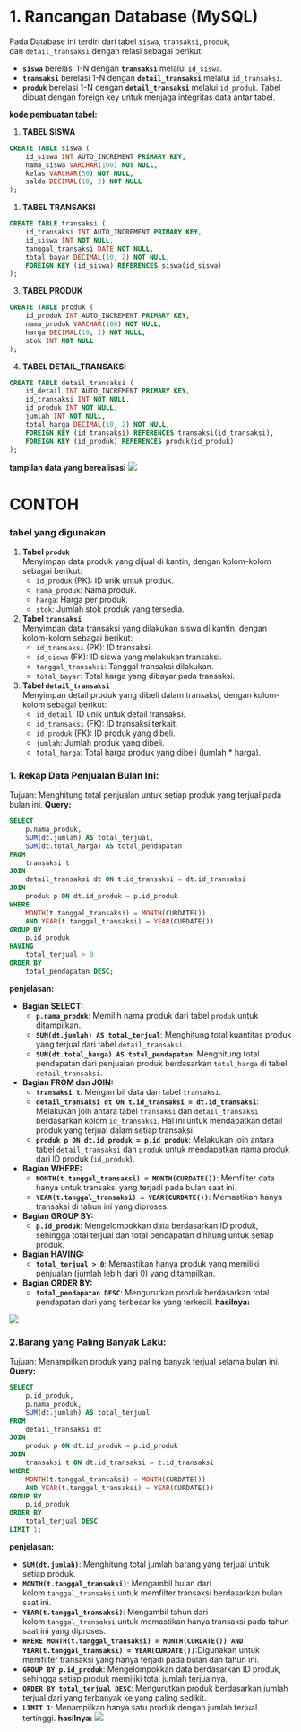 
# **1. Rancangan Database (MySQL)**
Pada Database ini terdiri dari tabel `siswa`, `transaksi`, `produk`, dan `detail_transaksi` dengan relasi sebagai berikut:
- **`siswa`** berelasi 1-N dengan **`transaksi`** melalui `id_siswa`.
- **`transaksi`** berelasi 1-N dengan **`detail_transaksi`** melalui `id_transaksi`.
- **`produk`** berelasi 1-N dengan **`detail_transaksi`** melalui `id_produk`.
Tabel dibuat dengan foreign key untuk menjaga integritas data antar tabel.

**kode pembuatan tabel:**
1. **TABEL SISWA**
```sql 
CREATE TABLE siswa (
    id_siswa INT AUTO_INCREMENT PRIMARY KEY,
    nama_siswa VARCHAR(100) NOT NULL,
    kelas VARCHAR(50) NOT NULL,
    saldo DECIMAL(10, 2) NOT NULL
);
```
1. **TABEL TRANSAKSI**
```SQL
CREATE TABLE transaksi (
    id_transaksi INT AUTO_INCREMENT PRIMARY KEY,
    id_siswa INT NOT NULL,
    tanggal_transaksi DATE NOT NULL,
    total_bayar DECIMAL(10, 2) NOT NULL,
    FOREIGN KEY (id_siswa) REFERENCES siswa(id_siswa)
);
```
3. **TABEL PRODUK**
```SQL
CREATE TABLE produk (
    id_produk INT AUTO_INCREMENT PRIMARY KEY,
    nama_produk VARCHAR(100) NOT NULL,
    harga DECIMAL(10, 2) NOT NULL,
    stok INT NOT NULL
);
```
4. **TABEL DETAIL_TRANSAKSI**
```SQL
CREATE TABLE detail_transaksi (
    id_detail INT AUTO_INCREMENT PRIMARY KEY,
    id_transaksi INT NOT NULL,
    id_produk INT NOT NULL,
    jumlah INT NOT NULL,
    total_harga DECIMAL(10, 2) NOT NULL,
    FOREIGN KEY (id_transaksi) REFERENCES transaksi(id_transaksi),
    FOREIGN KEY (id_produk) REFERENCES produk(id_produk)
);
```
**tampilan data yang berealisasi**
![](assets/tampilantabel.jpg)
# CONTOH 
### tabel yang digunakan 
1. **Tabel `produk`**  
    Menyimpan data produk yang dijual di kantin, dengan kolom-kolom sebagai berikut:
    - `id_produk` (PK): ID unik untuk produk.
    - `nama_produk`: Nama produk.
    - `harga`: Harga per produk.
    - `stok`: Jumlah stok produk yang tersedia.
2. **Tabel `transaksi`**  
    Menyimpan data transaksi yang dilakukan siswa di kantin, dengan kolom-kolom sebagai berikut:
    - `id_transaksi` (PK): ID transaksi.
    - `id_siswa` (FK): ID siswa yang melakukan transaksi.
    - `tanggal_transaksi`: Tanggal transaksi dilakukan.
    - `total_bayar`: Total harga yang dibayar pada transaksi.
3. **Tabel `detail_transaksi`**  
    Menyimpan detail produk yang dibeli dalam transaksi, dengan kolom-kolom sebagai berikut:
    - `id_detail`: ID unik untuk detail transaksi.
    - `id_transaksi` (FK): ID transaksi terkait.
    - `id_produk` (FK): ID produk yang dibeli.
    - `jumlah`: Jumlah produk yang dibeli.
    - `total_harga`: Total harga produk yang dibeli (jumlah * harga).
### 1. **Rekap Data Penjualan Bulan Ini:**
Tujuan: Menghitung total penjualan untuk setiap produk yang terjual pada bulan ini.
**Query:**
```sql
SELECT 
    p.nama_produk, 
    SUM(dt.jumlah) AS total_terjual, 
    SUM(dt.total_harga) AS total_pendapatan
FROM 
    transaksi t
JOIN 
    detail_transaksi dt ON t.id_transaksi = dt.id_transaksi
JOIN 
    produk p ON dt.id_produk = p.id_produk
WHERE 
    MONTH(t.tanggal_transaksi) = MONTH(CURDATE()) 
    AND YEAR(t.tanggal_transaksi) = YEAR(CURDATE()) 
GROUP BY 
    p.id_produk
HAVING 
    total_terjual > 0
ORDER BY 
    total_pendapatan DESC;
```
**penjelasan:**
- **Bagian SELECT:**
    - **`p.nama_produk`**: Memilih nama produk dari tabel `produk` untuk ditampilkan.
    - **`SUM(dt.jumlah) AS total_terjual`**: Menghitung total kuantitas produk yang terjual dari tabel `detail_transaksi`.
    - **`SUM(dt.total_harga) AS total_pendapatan`**: Menghitung total pendapatan dari penjualan produk berdasarkan `total_harga` di tabel `detail_transaksi`.
- **Bagian FROM dan JOIN:**
    - **`transaksi t`**: Mengambil data dari tabel `transaksi`.
    - **`detail_transaksi dt ON t.id_transaksi = dt.id_transaksi`**: Melakukan join antara tabel `transaksi` dan `detail_transaksi` berdasarkan kolom `id_transaksi`. Hal ini untuk mendapatkan detail produk yang terjual dalam setiap transaksi.
    - **`produk p ON dt.id_produk = p.id_produk`**: Melakukan join antara tabel `detail_transaksi` dan `produk` untuk mendapatkan nama produk dari ID produk (`id_produk`).
- **Bagian WHERE:**
    - **`MONTH(t.tanggal_transaksi) = MONTH(CURDATE())`**: Memfilter data hanya untuk transaksi yang terjadi pada bulan saat ini.
    - **`YEAR(t.tanggal_transaksi) = YEAR(CURDATE())`**: Memastikan hanya transaksi di tahun ini yang diproses.
- **Bagian GROUP BY:**
    - **`p.id_produk`**: Mengelompokkan data berdasarkan ID produk, sehingga total terjual dan total pendapatan dihitung untuk setiap produk.
- **Bagian HAVING:**
    - **`total_terjual > 0`**: Memastikan hanya produk yang memiliki penjualan (jumlah lebih dari 0) yang ditampilkan.
- **Bagian ORDER BY:**
    - **`total_pendapatan DESC`**: Mengurutkan produk berdasarkan total pendapatan dari yang terbesar ke yang terkecil.
**hasilnya:**

![](assets/RekapDataPenjualanBulanIni.jpg)


### 2.**Barang yang Paling Banyak Laku:**
Tujuan: Menampilkan produk yang paling banyak terjual selama bulan ini.
**Query:**
```sql
SELECT 
    p.id_produk, 
    p.nama_produk, 
    SUM(dt.jumlah) AS total_terjual
FROM 
    detail_transaksi dt
JOIN 
    produk p ON dt.id_produk = p.id_produk
JOIN 
    transaksi t ON dt.id_transaksi = t.id_transaksi
WHERE 
    MONTH(t.tanggal_transaksi) = MONTH(CURDATE()) 
    AND YEAR(t.tanggal_transaksi) = YEAR(CURDATE()) 
GROUP BY 
    p.id_produk
ORDER BY 
    total_terjual DESC
LIMIT 1;

```
**penjelasan:**
- **`SUM(dt.jumlah)`**: Menghitung total jumlah barang yang terjual untuk setiap produk.
- **`MONTH(t.tanggal_transaksi)`**: Mengambil bulan dari kolom `tanggal_transaksi` untuk memfilter transaksi berdasarkan bulan saat ini.
- **`YEAR(t.tanggal_transaksi)`**: Mengambil tahun dari kolom `tanggal_transaksi` untuk memastikan hanya transaksi pada tahun saat ini yang diproses.
- **`WHERE MONTH(t.tanggal_transaksi) = MONTH(CURDATE()) AND YEAR(t.tanggal_transaksi) = YEAR(CURDATE())`**:Digunakan untuk memfilter transaksi yang hanya terjadi pada bulan dan tahun ini.
- **`GROUP BY p.id_produk`**: Mengelompokkan data berdasarkan ID produk, sehingga setiap produk memiliki total jumlah terjualnya.
- **`ORDER BY total_terjual DESC`**: Mengurutkan produk berdasarkan jumlah terjual dari yang terbanyak ke yang paling sedikit.
- **`LIMIT 1`**: Menampilkan hanya satu produk dengan jumlah terjual tertinggi.
**hasilnya:**
![](assets/siswadengan.jpg)

